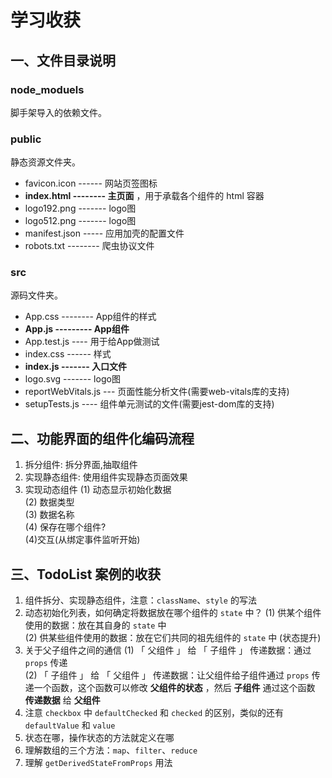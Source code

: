 # 学习收获

## 一、文件目录说明
### node_moduels
脚手架导入的依赖文件。

### public
静态资源文件夹。

* favicon.icon ------ 网站页签图标
* **index.html -------- 主页面** ，用于承载各个组件的 html 容器
* logo192.png ------- logo图
* logo512.png ------- logo图
* manifest.json ----- 应用加壳的配置文件
* robots.txt -------- 爬虫协议文件



### src
源码文件夹。

* App.css -------- App组件的样式
* **App.js --------- App组件**
* App.test.js ---- 用于给App做测试
* index.css ------ 样式
* **index.js ------- 入口文件**
* logo.svg ------- logo图
* reportWebVitals.js --- 页面性能分析文件(需要web-vitals库的支持)
* setupTests.js ---- 组件单元测试的文件(需要jest-dom库的支持)



## 二、功能界面的组件化编码流程
1. 拆分组件: 拆分界面,抽取组件
2. 实现静态组件: 使用组件实现静态页面效果
3. 实现动态组件
    (1) 动态显示初始化数据 <br/>
    (2) 数据类型 <br/>
    (3) 数据名称 <br/>
    (4) 保存在哪个组件? <br/>
    (4)交互(从绑定事件监听开始) <br/>

## 三、TodoList 案例的收获
1. 组件拆分、实现静态组件，注意：`className`、`style` 的写法
2. 动态初始化列表，如何确定将数据放在哪个组件的 `state` 中？
    (1) 供某个组件使用的数据：放在其自身的 `state` 中 <br/>
    (2) 供某些组件使用的数据：放在它们共同的祖先组件的 `state` 中 (状态提升) <br/>
3. 关于父子组件之间的通信
    (1) 「 父组件 」 给 「 子组件 」 传递数据：通过 `props` 传递 <br/>
    (2) 「 子组件 」 给 「 父组件 」 传递数据：让父组件给子组件通过 `props` 传递一个函数，这个函数可以修改 **父组件的状态** ，然后 **子组件** 通过这个函数 **传递数据** 给 **父组件** <br/>
4. 注意 `checkbox` 中 `defaultChecked` 和 `checked` 的区别，类似的还有 `defaultValue` 和 `value`
5. 状态在哪，操作状态的方法就定义在哪
6. 理解数组的三个方法：`map`、`filter`、`reduce`
7. 理解 `getDerivedStateFromProps` 用法
